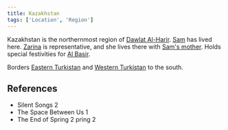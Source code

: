 ```yaml
---
title: Kazakhstan
tags: ['Location', 'Region']
---
```

Kazakhstan is the northernmost region of [Dawlat Al-Harir](wiki/Dawlat%20al-harir.md). [Sam](wiki/sam.md) has lived here. [Zarina](wiki/zarina.md) is representative, and she lives there with [Sam's mother](wiki/sams-mother.md). Holds special festivities for [Al Basir](wiki/al-basir.md).

Borders [Eastern Turkistan](wiki/eastern-turkistan.md) and [Western Turkistan](wiki/western-turkistan.md) to the south.

## References
- Silent Songs 2
- The Space Between Us 1
- The End of Spring 2
pring 2
